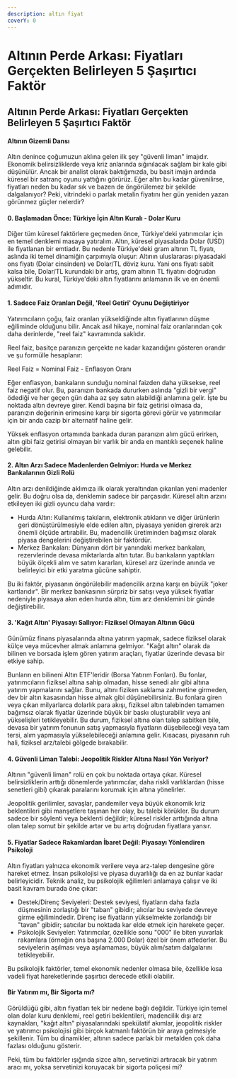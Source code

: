 ```yaml
---
description: altın fiyat
coverY: 0
---
```


# Altının Perde Arkası: Fiyatları Gerçekten Belirleyen 5 Şaşırtıcı Faktör

## Altının Perde Arkası: Fiyatları Gerçekten Belirleyen 5 Şaşırtıcı Faktör

#### Altının Gizemli Dansı

Altın denince çoğumuzun aklına gelen ilk şey "güvenli liman" imajıdır. Ekonomik belirsizliklerde veya kriz anlarında sığınılacak sağlam bir kale gibi düşünülür. Ancak bir analist olarak baktığımızda, bu basit imajın ardında küresel bir satranç oyunu yattığını görürüz. Eğer altın bu kadar güvenilirse, fiyatları neden bu kadar sık ve bazen de öngörülemez bir şekilde dalgalanıyor? Peki, vitrindeki o parlak metalin fiyatını her gün yeniden yazan görünmez güçler nelerdir?

#### 0. Başlamadan Önce: Türkiye İçin Altın Kuralı - Dolar Kuru

Diğer tüm küresel faktörlere geçmeden önce, Türkiye'deki yatırımcılar için en temel denklemi masaya yatıralım. Altın, küresel piyasalarda Dolar (USD) ile fiyatlanan bir emtiadır. Bu nedenle Türkiye'deki gram altının TL fiyatı, aslında iki temel dinamiğin çarpımıyla oluşur: Altının uluslararası piyasadaki ons fiyatı (Dolar cinsinden) ve Dolar/TL döviz kuru. Yani ons fiyatı sabit kalsa bile, Dolar/TL kurundaki bir artış, gram altının TL fiyatını doğrudan yükseltir. Bu kural, Türkiye'deki altın fiyatlarını anlamanın ilk ve en önemli adımıdır.

#### 1. Sadece Faiz Oranları Değil, 'Reel Getiri' Oyunu Değiştiriyor

Yatırımcıların çoğu, faiz oranları yükseldiğinde altın fiyatlarının düşme eğiliminde olduğunu bilir. Ancak asıl hikaye, nominal faiz oranlarından çok daha derinlerde, "reel faiz" kavramında saklıdır.

Reel faiz, basitçe paranızın gerçekte ne kadar kazandığını gösteren orandır ve şu formülle hesaplanır:

Reel Faiz = Nominal Faiz - Enflasyon Oranı

Eğer enflasyon, bankaların sunduğu nominal faizden daha yüksekse, reel faiz negatif olur. Bu, paranızın bankada dururken aslında "gizli bir vergi" ödediği ve her geçen gün daha az şey satın alabildiği anlamına gelir. İşte bu noktada altın devreye girer. Kendi başına bir faiz getirisi olmasa da, paranızın değerinin erimesine karşı bir sigorta görevi görür ve yatırımcılar için bir anda cazip bir alternatif haline gelir.

Yüksek enflasyon ortamında bankada duran paranızın alım gücü erirken, altın gibi faiz getirisi olmayan bir varlık bir anda en mantıklı seçenek haline gelebilir.

#### 2. Altın Arzı Sadece Madenlerden Gelmiyor: Hurda ve Merkez Bankalarının Gizli Rolü

Altın arzı denildiğinde aklımıza ilk olarak yeraltından çıkarılan yeni madenler gelir. Bu doğru olsa da, denklemin sadece bir parçasıdır. Küresel altın arzını etkileyen iki gizli oyuncu daha vardır:

* Hurda Altın: Kullanılmış takıların, elektronik atıkların ve diğer ürünlerin geri dönüştürülmesiyle elde edilen altın, piyasaya yeniden girerek arzı önemli ölçüde artırabilir. Bu, madencilik üretiminden bağımsız olarak piyasa dengelerini değiştirebilen bir faktördür.
* Merkez Bankaları: Dünyanın dört bir yanındaki merkez bankaları, rezervlerinde devasa miktarlarda altın tutar. Bu bankaların yaptıkları büyük ölçekli alım ve satım kararları, küresel arz üzerinde anında ve belirleyici bir etki yaratma gücüne sahiptir.

Bu iki faktör, piyasanın öngörülebilir madencilik arzına karşı en büyük "joker kartlarıdır". Bir merkez bankasının sürpriz bir satışı veya yüksek fiyatlar nedeniyle piyasaya akın eden hurda altın, tüm arz denklemini bir günde değiştirebilir.

#### 3. 'Kağıt Altın' Piyasayı Sallıyor: Fiziksel Olmayan Altının Gücü

Günümüz finans piyasalarında altına yatırım yapmak, sadece fiziksel olarak külçe veya mücevher almak anlamına gelmiyor. "Kağıt altın" olarak da bilinen ve borsada işlem gören yatırım araçları, fiyatlar üzerinde devasa bir etkiye sahip.

Bunların en bilineni Altın ETF'leridir (Borsa Yatırım Fonları). Bu fonlar, yatırımcıların fiziksel altına sahip olmadan, hisse senedi alır gibi altına yatırım yapmalarını sağlar. Bunu, altını fiziken saklama zahmetine girmeden, dev bir altın kasasından hisse almak gibi düşünebilirsiniz. Bu fonlara giren veya çıkan milyarlarca dolarlık para akışı, fiziksel altın talebinden tamamen bağımsız olarak fiyatlar üzerinde büyük bir baskı oluşturabilir veya ani yükselişleri tetikleyebilir. Bu durum, fiziksel altına olan talep sabitken bile, devasa bir yatırım fonunun satış yapmasıyla fiyatların düşebileceği veya tam tersi, alım yapmasıyla yükselebileceği anlamına gelir. Kısacası, piyasanın ruh hali, fiziksel arz/talebi gölgede bırakabilir.

#### 4. Güvenli Liman Talebi: Jeopolitik Riskler Altına Nasıl Yön Veriyor?

Altının "güvenli liman" rolü en çok bu noktada ortaya çıkar. Küresel belirsizliklerin arttığı dönemlerde yatırımcılar, daha riskli varlıklardan (hisse senetleri gibi) çıkarak paralarını korumak için altına yönelirler.

Jeopolitik gerilimler, savaşlar, pandemiler veya büyük ekonomik kriz beklentileri gibi manşetlere taşınan her olay, bu talebi körükler. Bu durum sadece bir söylenti veya beklenti değildir; küresel riskler arttığında altına olan talep somut bir şekilde artar ve bu artış doğrudan fiyatlara yansır.

#### 5. Fiyatlar Sadece Rakamlardan İbaret Değil: Piyasayı Yönlendiren Psikoloji

Altın fiyatları yalnızca ekonomik verilere veya arz-talep dengesine göre hareket etmez. İnsan psikolojisi ve piyasa duyarlılığı da en az bunlar kadar belirleyicidir. Teknik analiz, bu psikolojik eğilimleri anlamaya çalışır ve iki basit kavram burada öne çıkar:

* Destek/Direnç Seviyeleri: Destek seviyesi, fiyatların daha fazla düşmesinin zorlaştığı bir "taban" gibidir; alıcılar bu seviyede devreye girme eğilimindedir. Direnç ise fiyatların yükselmekte zorlandığı bir "tavan" gibidir; satıcılar bu noktada kar elde etmek için harekete geçer.
* Psikolojik Seviyeler: Yatırımcılar, özellikle sonu "000" ile biten yuvarlak rakamlara (örneğin ons başına 2.000 Dolar) özel bir önem atfederler. Bu seviyelerin aşılması veya aşılamaması, büyük alım/satım dalgalarını tetikleyebilir.

Bu psikolojik faktörler, temel ekonomik nedenler olmasa bile, özellikle kısa vadeli fiyat hareketlerinde şaşırtıcı derecede etkili olabilir.

#### Bir Yatırım mı, Bir Sigorta mı?

Görüldüğü gibi, altın fiyatları tek bir nedene bağlı değildir. Türkiye için temel olan dolar kuru denklemi, reel getiri beklentileri, madencilik dışı arz kaynakları, "kağıt altın" piyasalarındaki spekülatif akımlar, jeopolitik riskler ve yatırımcı psikolojisi gibi birçok katmanlı faktörün bir araya gelmesiyle şekillenir. Tüm bu dinamikler, altının sadece parlak bir metalden çok daha fazlası olduğunu gösterir.

Peki, tüm bu faktörler ışığında sizce altın, servetinizi artıracak bir yatırım aracı mı, yoksa servetinizi koruyacak bir sigorta poliçesi mi?
